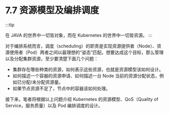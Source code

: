 # 7.7 资源模型及编排调度

:::tip <p/>
在 JAVA 的世界中一切皆对象，而在 Kubernetes 的世界中一切皆资源。
:::

对于编排系统而言，调度（scheduling）的职责是实现资源提供者（Node）、资源使用者（Pod）两者之间以最理想的“姿态”匹配。想要达成这个目标，那么管理以及分配集群资源，至少要清楚下面几个问题：

- 集群存在哪些种类的资源，如何表示这些资源，也就是资源模型该如何设计。
- 如何描述一个容器的资源申请、如何描述一台 Node 当前的资源分配状态，例如已分配/未分配资源量。
- 如果节点资源不足了，节点中的容器该如何处理。

接下来，笔者将根据以上问题介绍 Kubernetes 的资源模型、QoS（Quality of Service，服务质量）以及 Pod 编排调度的设计。